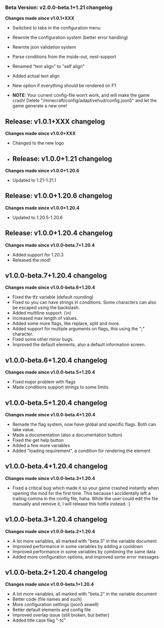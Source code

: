 ### Beta Version: v2.0.0-beta.1+1.21 changelog
**Changes made since v1.0.1+XXX**

- Switched to tabs in the configuration menu
- Rewrote the configuration system (better error handling)
- Rewrote json validation system
- Parse conditions from the inside-out, nest-support
- Renamed "text align" to "self align"
- Added actual text align
- New option if everything should be rendered on F1


- **NOTE**: Your current config-file won't work, and will make the game crash! Delete "/minecraft/config/adaptivehud/config.json5" and let the game generate a new one!

## Release: v1.0.1+XXX changelog
**Changes made since v1.0.0+XXX**

- Changed to the new logo

- ## Release: v1.0.0+1.21 changelog
**Changes made since v1.0.0+1.20.6**

- Updated to 1.21-1.21.1

## Release: v1.0.0+1.20.6 changelog
**Changes made since v1.0.0+1.20.4**

- Updated to 1.20.5-1.20.6

## Release: v1.0.0+1.20.4 changelog
**Changes made since v1.0.0-beta.7+1.20.4**

- Added support for 1.20.3
- Released the mod!

## v1.0.0-beta.7+1.20.4 changelog
**Changes made since v1.0.0-beta.6+1.20.4**

- Fixed the tfz variable (default rounding)
- Fixed so you can have strings in conditions. Some characters can also be escaped using the backslash.
- Added multiline support. (\n)
- Increased max length of values.
- Added some more flags, like replace, split and more. 
- Added support for multiple arguments on flags, this using the ";" character.
- Fixed some other minor bugs.
- Improved the default elements, also a default information screen.

## v1.0.0-beta.6+1.20.4 changelog
**Changes made since v1.0.0-beta.5+1.20.4**

- Fixed major problem with flags
- Made conditions support strings to some limits.

## v1.0.0-beta.5+1.20.4 changelog
**Changes made since v1.0.0-beta.4+1.20.4**

- Remade the flag system, now have global and specific flags. Both can take value.
- Made a documentation (also a documentation button)
- Fixed the get help button
- Added a few more variables
- Added "loading requirement", a condition for rendering the element

## v1.0.0-beta.4+1.20.4 changelog
**Changes made since v1.0.0-beta.3+1.20.4**

- Fixed a critical bug which made it so your game crashed instantly when opening the mod for the first time. This because I accidentally left a trailing comma in the config file, haha. While the user could edit the file manually and remove it, I will release this hotfix instead. :)

## v1.0.0-beta.3+1.20.4 changelog
**Changes made since v1.0.0-beta.2+1.20.4**

- A lot more variables, all marked with "beta.3" in the variable document
- Improved performance in some variables by adding a cooldown
- Improved performance in some variables by combining the same data
- Added more configuration options, and improved some error messages

## v1.0.0-beta.2+1.20.4 changelog
**Changes made since v1.0.0-beta.1+1.20.4**

- A lot more variables, all marked with "beta.2" in the variable document
- Better code (file names and such)
- More configuration settings (json5 aswell)
- Better default elements and config file
- Improved overlap issue (still broken, but better)
- Added title case flag "-tc"
